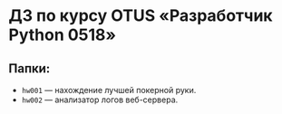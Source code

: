 # ДЗ по курсу OTUS «Разработчик Python 0518»

## Папки:

* `hw001` — нахождение лучшей покерной руки.
* `hw002` — анализатор логов веб-сервера.